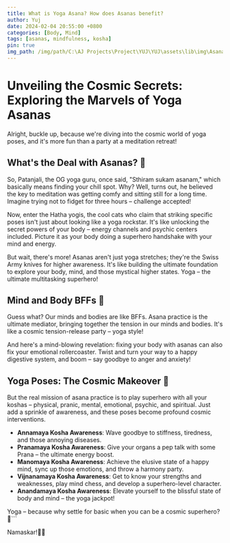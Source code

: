 ```yaml
---
title: What is Yoga Asana? How does Asanas benefit?
author: Yuj
date: 2024-02-04 20:55:00 +0800
categories: [Body, Mind]
tags: [asanas, mindfulness, kosha]
pin: true
img_path: /img/path/C:\AJ Projects\Project\YUJ\YUJ\assets\lib\img\Asana.jpg
---
```


# Unveiling the Cosmic Secrets: Exploring the Marvels of Yoga Asanas

Alright, buckle up, because we're diving into the cosmic world of yoga poses, and it's more fun than a party at a meditation retreat!

## **What's the Deal with Asanas? 🤔**

So, Patanjali, the OG yoga guru, once said, "Sthiram sukam asanam," which basically means finding your chill spot. Why? Well, turns out, he believed the key to meditation was getting comfy and sitting still for a long time. Imagine trying not to fidget for three hours – challenge accepted!

Now, enter the Hatha yogis, the cool cats who claim that striking specific poses isn't just about looking like a yoga rockstar. It's like unlocking the secret powers of your body – energy channels and psychic centers included. Picture it as your body doing a superhero handshake with your mind and energy.

But wait, there's more! Asanas aren't just yoga stretches; they're the Swiss Army knives for higher awareness. It's like building the ultimate foundation to explore your body, mind, and those mystical higher states. Yoga – the ultimate multitasking superhero!

## **Mind and Body BFFs 🤝**

Guess what? Our minds and bodies are like BFFs. Asana practice is the ultimate mediator, bringing together the tension in our minds and bodies. It's like a cosmic tension-release party – yoga style!

And here's a mind-blowing revelation: fixing your body with asanas can also fix your emotional rollercoaster. Twist and turn your way to a happy digestive system, and boom – say goodbye to anger and anxiety!

## **Yoga Poses: The Cosmic Makeover 🌌**

But the real mission of asana practice is to play superhero with all your koshas – physical, pranic, mental, emotional, psychic, and spiritual. Just add a sprinkle of awareness, and these poses become profound cosmic interventions.

- **Annamaya Kosha Awareness**: Wave goodbye to stiffness, tiredness, and those annoying diseases.
- **Pranamaya Kosha Awareness**: Give your organs a pep talk with some Prana – the ultimate energy boost.
- **Manomaya Kosha Awareness**: Achieve the elusive state of a happy mind, sync up those emotions, and throw a harmony party.
- **Vijnanamaya Kosha Awareness**: Get to know your strengths and weaknesses, play mind chess, and develop a superhero-level character.
- **Anandamaya Kosha Awareness**: Elevate yourself to the blissful state of body and mind – the yoga jackpot!

Yoga – because why settle for basic when you can be a cosmic superhero? 🚀```

Namaskar!🙏✨